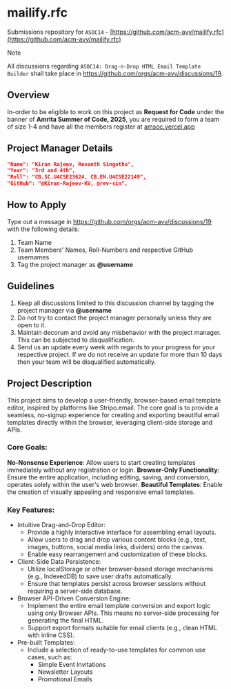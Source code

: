 # mailify.rfc
Submissions repository for `ASOC14` - [https://github.com/acm-avv/mailify.rfc](https://github.com/acm-avv/mailify.rfc)

> [!NOTE]
All discussions regarding `ASOC14: Drag-n-Drop HTML Email Template Builder` shall take place in https://github.com/orgs/acm-avv/discussions/19.

## Overview
In-order to be eligible to work on this project as **Request for Code** under the banner of **Amrita Summer of Code, 2025**, you are required to form a team of size 1-4 and have all the members register at [amsoc.vercel.app](https://amsoc.vercel.app)

## Project Manager Details
```json
"Name": "Kiran Rajeev, Revanth Singothu",
"Year": "3rd and 4th",
"Roll": "CB.SC.U4CSE23624, CB.EN.U4CSE22149",
"GitHub": "@Kiran-Rajeev-KV, @rev-sin",
```

## How to Apply
Type out a message in https://github.com/orgs/acm-avv/discussions/19 with the following details:
1. Team Name
2. Team Members' Names, Roll-Numbers and respective GitHub usernames
3. Tag the project manager as **@username**

## Guidelines
1. Keep all discussions limited to this discussion channel by tagging the project manager via **@username**
2. Do not try to contact the project manager personally unless they are open to it.
4. Maintain decorum and avoid any misbehavior with the project manager. This can be subjected to disqualification.
5. Send us an update every week with regards to your progress for your respective project. If we do not receive an update for more than 10 days then your team will be disqualified automatically.

## Project Description
This project aims to develop a user-friendly, browser-based email template editor, inspired by platforms like Stripo.email. The core goal is to provide a seamless, no-signup experience for creating and exporting beautiful email templates directly within the browser, leveraging client-side storage and APIs.

### Core Goals:
**No-Nonsense Experience**: Allow users to start creating templates immediately without any registration or login.
**Browser-Only Functionality**: Ensure the entire application, including editing, saving, and conversion, operates solely within the user's web browser.
**Beautiful Templates**: Enable the creation of visually appealing and responsive email templates.

### Key Features:
- Intuitive Drag-and-Drop Editor:
    - Provide a highly interactive interface for assembling email layouts.
    - Allow users to drag and drop various content blocks (e.g., text, images, buttons, social media links, dividers) onto the canvas.
    - Enable easy rearrangement and customization of these blocks.
- Client-Side Data Persistence:
    - Utilize localStorage or other browser-based storage mechanisms (e.g., IndexedDB) to save user drafts automatically.
    - Ensure that templates persist across browser sessions without requiring a server-side database.
- Browser API-Driven Conversion Engine:
    - Implement the entire email template conversion and export logic using only Browser APIs. This means no server-side processing for generating the final HTML.
    - Support export formats suitable for email clients (e.g., clean HTML with inline CSS).
- Pre-built Templates:
    - Include a selection of ready-to-use templates for common use cases, such as:
        - Simple Event Invitations
        - Newsletter Layouts
        - Promotional Emails
